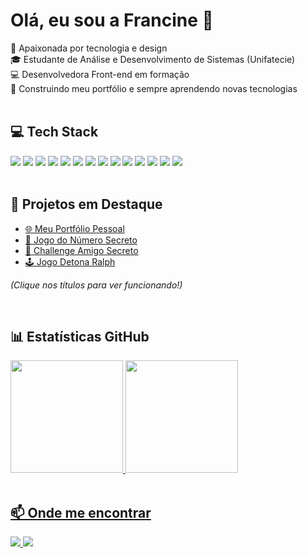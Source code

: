 # Olá, eu sou a Francine 👋

💜 Apaixonada por tecnologia e design \
🎓 Estudante de Análise e Desenvolvimento de Sistemas (Unifatecie) \
💻 Desenvolvedora Front-end em formação \
💫 Construindo meu portfólio e sempre aprendendo novas tecnologias \
<br>

## 💻 Tech Stack
<div align="left">
   <img src="https://img.shields.io/badge/HTML5-E34F26?style=for-the-badge&logo=html5&logoColor=white" />
  <img src="https://img.shields.io/badge/CSS3-1572B6?style=for-the-badge&logo=css3&logoColor=white" />
  <img src="https://img.shields.io/badge/JavaScript-F7DF1E?style=for-the-badge&logo=javascript&logoColor=black" />
  <img src="https://img.shields.io/badge/Node.js-43853D?style=for-the-badge&logo=node.js&logoColor=white" />
  <img src="https://img.shields.io/badge/AWS-232F3E?style=for-the-badge&logo=amazon-aws&logoColor=white" />
  <img src="https://img.shields.io/badge/Git-F05032?style=for-the-badge&logo=git&logoColor=white" />
  <img src="https://img.shields.io/badge/GitHub-181717?style=for-the-badge&logo=github&logoColor=white" />
  <img src="https://img.shields.io/badge/Vercel-000000?style=for-the-badge&logo=vercel&logoColor=white" />
  <img src="https://img.shields.io/badge/Adobe%20Photoshop-31A8FF?style=for-the-badge&logo=adobe-photoshop&logoColor=white" />
  <img src="https://img.shields.io/badge/Adobe%20Illustrator-FF9A00?style=for-the-badge&logo=adobe-illustrator&logoColor=white" />
  <img src="https://img.shields.io/badge/Figma-F24E1E?style=for-the-badge&logo=figma&logoColor=white" />
  <img src="https://img.shields.io/badge/Jira-0052CC?style=for-the-badge&logo=jira&logoColor=white" />
  <img src="https://img.shields.io/badge/Trello-0052CC?style=for-the-badge&logo=trello&logoColor=white" />
  <img src="https://img.shields.io/badge/Notion-000000?style=for-the-badge&logo=notion&logoColor=white" />
</div>

<br> 

## 📌 Projetos em Destaque
- [🌐 Meu Portfólio Pessoal](https://portfolio-teal-seven-r3o5olgh7y.vercel.app/) 
- [🧮 Jogo do Número Secreto](https://jogo-numero-secreto-hazel-alpha.vercel.app/) 
- [🎁 Challenge Amigo Secreto](https://challenge-amigo-secreto-alura-eta.vercel.app/)
- [🕹 Jogo Detona Ralph](https://jogo-detona-ralph-ten.vercel.app/)
  
*(Clique nos títulos para ver funcionando!)*

 <br>

## 📊 Estatísticas GitHub 
<div>
<a href="https://github.com/francinevsouza">
<img loading="lazy" height="180em" src="https://github-readme-stats.vercel.app/api/top-langs/?username=francinevsouza&layout=compact&langs_count=7&theme=dracula"/>
<img loading="lazy" height="180em" src="https://github-readme-stats.vercel.app/api?username=francinevsouza&show_icons=true&theme=dracula&include_all_commits=true&count_private=true"/>
</div>

<br>

## 📫 Onde me encontrar
<div align="left">
  <a href="https://www.linkedin.com/in/francinevsouzaa/" target="_blank">
    <img src="https://img.shields.io/badge/LinkedIn-0A66C2?style=for-the-badge&logo=linkedin&logoColor=white" />
  </a> 
  <a href="https://github.com/francinevsouza" target="_blank">
    <img src="https://img.shields.io/badge/GitHub-100000?style=for-the-badge&logo=github&logoColor=white" />
  </a>
</div>
  
